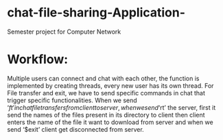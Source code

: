 # chat-file-sharing-Application-
Semester project for Computer Network

# Workflow:
Multiple users can connect and chat with each other, the function is
implemented by creating threads, every new user has its own thread. For File transfer
and exit, we have to send specific commands in chat that trigger specific 
functionalities. When we send ‘$ft’ in chat file transfers from client to server, when we 
send ‘$rt’ the server, first it send the names of the files present in its directory to client 
then client enters the name of the file it want to download from server and when we 
send ‘$exit’ client get disconnected from server.


